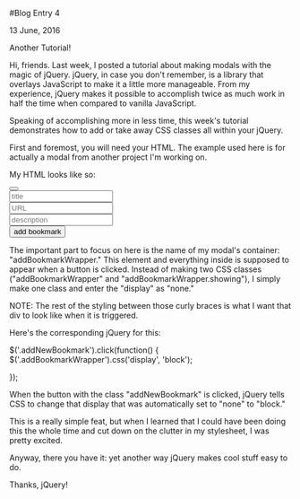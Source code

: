 #Blog Entry 4

13 June, 2016

Another Tutorial!

Hi, friends. Last week, I posted a tutorial about making modals with the magic of jQuery. jQuery, in case you don't remember, is a library that overlays JavaScript to make it a little more manageable. From my experience, jQuery makes it possible to accomplish twice as much work in half the time when compared to vanilla JavaScript.

Speaking of accomplishing more in less time, this week's tutorial demonstrates how to add or take away CSS classes all within your jQuery.

First and foremost, you will need your HTML. The example used here is for actually a modal from another project I'm working on.

My HTML looks like so:

<div class = "addBookmarkWrapper">
  <button class = "closeAddNew"><i class="fa fa-times" aria-hidden="true"></i></button>
  <div><input class = "newInfoInput" placeholder = "title"></input></span></div>
  <div><input class = "newInfoInput" placeholder = "URL"></input></div>
  <div><input class = "newInfoInput" placeholder = "description"></input></span></div>
<button id = "addBookmarkSubmit"> add bookmark </button>
</div>

The important part to focus on here is the name of my modal's container: "addBookmarkWrapper." This element and everything inside is supposed to appear when a button is clicked. Instead of making two CSS classes ("addBookmarkWrapper" and "addBookmarkWrapper.showing"), I simply make one class and enter the "display" as "none."

NOTE: The rest of the styling between those curly braces is what I want that div to look like when it is triggered.

Here's the corresponding jQuery for this:

$('.addNewBookmark').click(function() {
    $('.addBookmarkWrapper').css('display', 'block');

});


When the button with the class "addNewBookmark" is clicked, jQuery tells CSS to change that display that was automatically set to "none" to "block."

This is a really simple feat, but when I learned that I could have been doing this the whole time and cut down on the clutter in my stylesheet, I was pretty excited.

Anyway, there you have it: yet another way jQuery makes cool stuff easy to do.

Thanks, jQuery!
